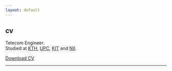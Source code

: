 ```yaml
---
layout: default
---
```


## cv

Telecom Engineer. <br/>
Studied at [KTH](https://www.kth.se), [UPC](https://www.upc.edu/en), [KIT](https://www.kit.edu/english) and [NII](https://www.nii.ac.jp/en/).

[Download CV](files/CV/CV.pdf)

<hr>

<a href="{{ site.baseurl }}/index.html"><i class='fa fa-home'></i>
 
